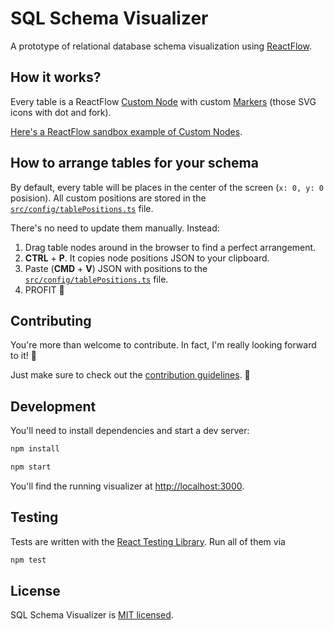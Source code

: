 # SQL Schema Visualizer

A prototype of relational database schema visualization using [ReactFlow](https://reactflow.dev/).

## How it works?

Every table is a ReactFlow [Custom Node](https://reactflow.dev/docs/guides/custom-nodes/) with custom [Markers](https://reactflow.dev/docs/examples/edges/markers/) (those SVG icons with dot and fork).

[Here's a ReactFlow sandbox example of Custom Nodes](https://github.com/wbkd/react-flow-example-apps/tree/main/reactflow-create-react-app).

## How to arrange tables for your schema

By default, every table will be places in the center of the screen (`x: 0, y: 0` posision). All custom positions are stored in the [`src/config/tablePositions.ts`](https://github.com/sqlhabit/sql_schema_visualizer/blob/main/src/config/tablePositions.ts) file.

There's no need to update them manually. Instead:

1. Drag table nodes around in the browser to find a perfect arrangement.
2. **CTRL** + **P**. It copies node positions JSON to your clipboard.
3. Paste (**CMD** + **V**) JSON with positions to the [`src/config/tablePositions.ts`](https://github.com/sqlhabit/sql_schema_visualizer/blob/main/src/config/tablePositions.ts) file.
4. PROFIT :beers:

## Contributing

You're more than welcome to contribute. In fact, I'm really looking forward to it! :rocket:

Just make sure to check out the [contribution guidelines](https://github.com/sqlhabit/sql_schema_visualizer/blob/main/CONTRIBUTING.md). :pray:

## Development

You'll need to install dependencies and start a dev server:

```sh
npm install

npm start
```

You'll find the running visualizer at [http://localhost:3000](http://localhost:3000).

## Testing

Tests are written with the [React Testing Library](https://testing-library.com/docs/react-testing-library/example-intro). Run all of them via


```sh
npm test
```

## License

SQL Schema Visualizer is [MIT licensed](https://github.com/sqlhabit/sql_schema_visualizer/blob/main/LICENSE).
